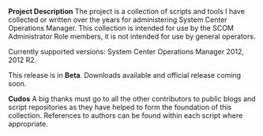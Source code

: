 **Project Description**
The project is a collection of scripts and tools I have collected or written over the years for administering System Center Operations Manager. This collection is intended for use by the SCOM Administrator Role members, it is not intended for use by general operators. 

Currently supported versions: System Center Operations Manager 2012, 2012 R2.

This release is in **Beta**. Downloads available and official release coming soon.

**Cudos**
A big thanks must go to all the other contributors to public blogs and script repositories as they have helped to form the foundation of this collection. References to authors can be found within each script where appropriate.
